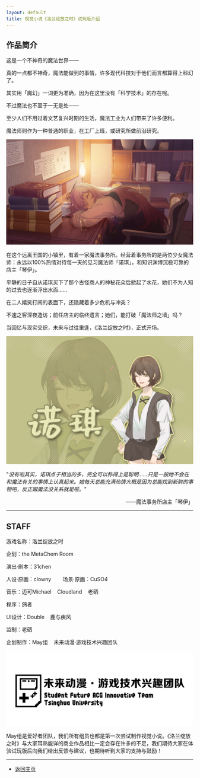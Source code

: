 ```yaml
---
layout: default
title: 视觉小说《洛兰绽放之时》试玩版介绍
---
```


## 作品简介

这是一个不神奇的魔法世界——

真的一点都不神奇，魔法能做到的事情，许多现代科技对于他们而言都算得上科幻了。

其实用「魔幻」一词更为准确，因为在这里没有「科学技术」的存在呢。

不过魔法也不至于一无是处——

至少人们不用过着文艺复兴时期的生活，魔法工业为人们带来了许多便利。

魔法师则作为一种普通的职业，在工厂上班，或研究所做前沿研究。

![琴伊闭眼](./img/睡着的琴伊-闭眼.png)

在这个远离王国的小镇里，有着一家魔法事务所。经营着事务所的是两位少女魔法师：永远以100%热情对待每一天的见习魔法师「诺琪」，和知识渊博沉稳可靠的店主「琴伊」。

平静的日子自从诺琪买下了那个古怪商人的神秘花朵后掀起了水花，她们不为人知的过去也逐渐浮出水面……

在二人嬉笑打闹的表面下，还隐藏着多少危机与冲突？

不速之客深夜造访；前任店主的临终遗言；她们，能打破「魔法师之墙」吗？

当回忆与现实交织，未来与过往重逢，《洛兰绽放之时》，正式开场。

![NQ](./img/NQ.jpg)

"*没有啦其实，诺琪点子相当的多，完全可以称得上是聪明……只是一般她不会在和魔法有关的事情上认真起来。她每天总能充满热情大概是因为总能找到新鲜的事物吧，反正跟魔法没关系就是啦。*"
<p align='right'>——魔法事务所店主「琴伊」</p>

-----

## STAFF

游戏名称：洛兰绽放之时

企划：the MetaChem Room

演出·剧本：31chen

人设·原画：clowny        场景·原画：CuSO4

音乐：迈可Michael    Cloudland    老硒

程序：鸽者

UI设计：Double    鹿与疾风

监制：老硒

企划制作：May组    未来动漫·游戏技术兴趣团队

![WLDM](./img/WLDM.png)

May组是爱好者团队，我们所有组员也都是第一次尝试制作视觉小说。《洛兰绽放之时》与大家耳熟能详的商业作品相比一定会存在许多的不足，我们期待大家在体验试玩版后向我们给出反馈与建议，也期待听到大家的支持与鼓励！

-----

+ [返回主页](./)
